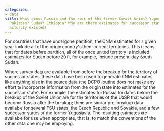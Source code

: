 ```yaml
---
categories:
- data
title: What about Russia and the rest of the former Soviet Union? Yugoslavia? Czechoslovakia?
  Pakistan? Sudan? Ethiopia? Why are there estimates for successor states before they
  actually existed?
---
```


For countries that have undergone partition, the CNM estimates for a given year include all of the origin country's then-current territories.  This means that for dates before partition, all of the once united territory is included: estimates for Sudan before 2011, for example, include present-day South Sudan.

Where survey data are available from before the breakup for the territory of successor states, these data have been used to generate CNM estimates like anything else in the source data (the DCPO routine does not make any effort to incorporate information from the origin state into estimates for the successor state).  For example, the estimates for Russia for dates before the breakup of the Soviet Union are for the territories of the USSR that would become Russia after the breakup; there are similar pre-breakup data available for several FSU states, the Czech Republic and Slovakia, and a few successor states of the former Yugoslavia.  The resulting estimates are available for use when appropriate, that is, to match the conventions of the other data one may be employing.
